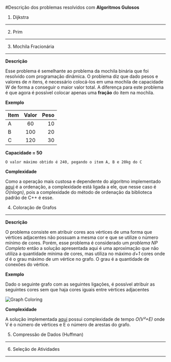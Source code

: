 #Descrição dos problemas resolvidos com **Algoritmos Gulosos**

1) Dijkstra
------

2) Prim
------

3) Mochila Fracionária
------

  **Descrição**
  
  Esse problema é semelhante ao problema da mochila binária que foi resolvido com programação dinâmica. O problema diz que dado pesos e valores
  de *n* itens, é necessário colocá-los em uma mochila de capacidade *W* de forma a conseguir o maior valor total. A diferença para este problema
  é que agora é possível colocar apenas uma **fração** do item na mochila.
  
  **Exemplo**
  
| Item  | Valor | Peso  |
| ----- |:-----:| -----:|
| A     | 60    | 10    |
| B     | 100   | 20    |
| C     | 120   | 30    |

**Capacidade = 50**

`O valor máximo obtido é 240, pegando o item A, B e 20kg do C`

  **Complexidade**
  
  Como a operação mais custosa e dependente do algoritmo implementado [aqui](https://github.com/anjoshigor/lib-otimizacao/blob/master/src/fractional_knapsack.cpp)
  é a ordenação, a complexidade está ligada a ele, que nesse caso é *O(nlogn)*, pois a complexidade
  do método de ordenação da biblioteca padrão de C++ é esse.

4) Coloração de Grafos
------
  
  **Descrição**
  
  O problema consiste em atribuir cores aos vértices de uma forma que vértices adjacentes não possuam a mesma cor e que se utilize o 
  número mínimo de cores. Porém, esse problema é considerado um *problema NP Completo* então a solução apresentada aqui é uma aproximação
  que não utiliza a quantidade mínima de cores, mas utiliza no máximo *d+1* cores onde *d* é o grau máximo de um vértice no grafo. O grau
  é a quantidade de conexões do vértice.
  
  **Exemplo**

Dado o seguinte grafo com as seguintes ligações, é possível atribuir as seguintes cores sem que haja cores iguais entre vértices adjacentes

![Graph Coloring](http://d1gjlxt8vb0knt.cloudfront.net//wp-content/uploads/graph_coloring11-300x130.png)

  **Complexidade**

A solução implementada [aqui](https://github.com/anjoshigor/lib-otimizacao/blob/master/src/graph_coloring.cpp) possui complexidade de tempo *O(V²+E)* onde V é o número de
vértices e E o número de arestas do grafo.


5) Compressão de Dados (Huffman)
------
  
6) Seleção de Atividades
------

